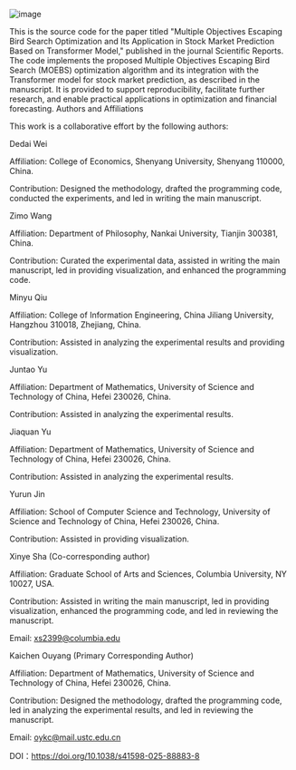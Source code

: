 ![image](https://github.com/user-attachments/assets/fc125cb6-7865-4797-a97f-4b1c6f0fc685)

This is the source code for the paper titled "Multiple Objectives Escaping Bird Search Optimization and Its Application in Stock Market Prediction Based on Transformer Model," published in the journal Scientific Reports. The code implements the proposed Multiple Objectives Escaping Bird Search (MOEBS) optimization algorithm and its integration with the Transformer model for stock market prediction, as described in the manuscript. It is provided to support reproducibility, facilitate further research, and enable practical applications in optimization and financial forecasting.
Authors and Affiliations

This work is a collaborative effort by the following authors:

Dedai Wei

Affiliation: College of Economics, Shenyang University, Shenyang 110000, China.

Contribution: Designed the methodology, drafted the programming code, conducted the experiments, and led in writing the main manuscript.

Zimo Wang

Affiliation: Department of Philosophy, Nankai University, Tianjin 300381, China.

Contribution: Curated the experimental data, assisted in writing the main manuscript, led in providing visualization, and enhanced the programming code.

Minyu Qiu

Affiliation: College of Information Engineering, China Jiliang University, Hangzhou 310018, Zhejiang, China.

Contribution: Assisted in analyzing the experimental results and providing visualization.

Juntao Yu

Affiliation: Department of Mathematics, University of Science and Technology of China, Hefei 230026, China.

Contribution: Assisted in analyzing the experimental results.

Jiaquan Yu

Affiliation: Department of Mathematics, University of Science and Technology of China, Hefei 230026, China.

Contribution: Assisted in analyzing the experimental results.

Yurun Jin

Affiliation: School of Computer Science and Technology, University of Science and Technology of China, Hefei 230026, China.

Contribution: Assisted in providing visualization.

Xinye Sha (Co-corresponding author)

Affiliation: Graduate School of Arts and Sciences, Columbia University, NY 10027, USA.

Contribution: Assisted in writing the main manuscript, led in providing visualization, enhanced the programming code, and led in reviewing the manuscript.

Email: xs2399@columbia.edu

Kaichen Ouyang (Primary Corresponding Author)

Affiliation: Department of Mathematics, University of Science and Technology of China, Hefei 230026, China.

Contribution: Designed the methodology, drafted the programming code, led in analyzing the experimental results, and led in reviewing the manuscript.

Email: oykc@mail.ustc.edu.cn

DOI：https://doi.org/10.1038/s41598-025-88883-8

